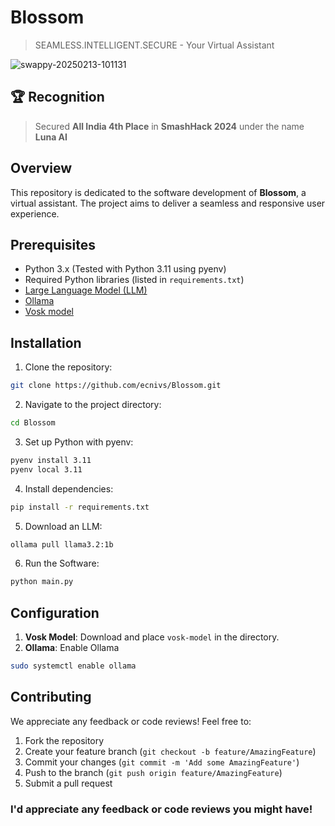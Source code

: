 # Blossom
> SEAMLESS.INTELLIGENT.SECURE - Your Virtual Assistant

![swappy-20250213-101131](https://github.com/user-attachments/assets/d5bffa73-92b5-48e2-8e53-69e0f54f6dcd)

## 🏆 Recognition
> Secured **All India 4th Place** in **SmashHack 2024** under the name **Luna AI**

## Overview
This repository is dedicated to the software development of **Blossom**, a virtual assistant. The project aims to deliver a seamless and responsive user experience.

## Prerequisites
- Python 3.x (Tested with Python 3.11 using pyenv)
- Required Python libraries (listed in `requirements.txt`)
- [Large Language Model (LLM)](https://en.wikipedia.org/wiki/Large_language_model)
- [Ollama](https://ollama.com/)
- [Vosk model](https://alphacephei.com/vosk/models)

## Installation
1. Clone the repository:
```bash
git clone https://github.com/ecnivs/Blossom.git
```
2. Navigate to the project directory:
```bash
cd Blossom
```
3. Set up Python with pyenv:
```bash
pyenv install 3.11
pyenv local 3.11
```
4. Install dependencies:
```bash
pip install -r requirements.txt
```
5. Download an LLM:
```bash
ollama pull llama3.2:1b
```
6. Run the Software:
```bash
python main.py
```

## Configuration
1. **Vosk Model**: Download and place `vosk-model` in the directory.
2. **Ollama**: Enable Ollama
```bash
sudo systemctl enable ollama
```

## Contributing
We appreciate any feedback or code reviews! Feel free to:
1. Fork the repository
2. Create your feature branch (`git checkout -b feature/AmazingFeature`)
3. Commit your changes (`git commit -m 'Add some AmazingFeature'`)
4. Push to the branch (`git push origin feature/AmazingFeature`)
5. Submit a pull request

### I'd appreciate any feedback or code reviews you might have!
